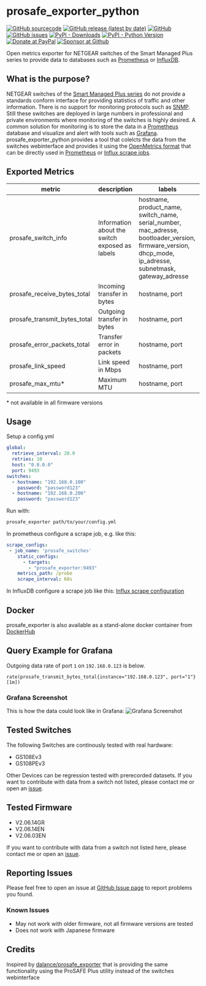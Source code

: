 # prosafe_exporter_python
[![GitHub sourcecode](https://img.shields.io/badge/Source-GitHub-green)](https://github.com/tillsteinbach/prosafe_exporter_python/)
[![GitHub release (latest by date)](https://img.shields.io/github/v/release/tillsteinbach/prosafe_exporter_python)](https://github.com/tillsteinbach/prosafe_exporter_python/releases/latest)
[![GitHub](https://img.shields.io/github/license/tillsteinbach/prosafe_exporter_python)](https://github.com/tillsteinbach/prosafe_exporter_python/blob/master/LICENSE)
[![GitHub issues](https://img.shields.io/github/issues/tillsteinbach/prosafe_exporter_python)](https://github.com/tillsteinbach/prosafe_exporter_python/issues)
[![PyPI - Downloads](https://img.shields.io/pypi/dm/prosafe_exporter?label=PyPI%20Downloads)](https://pypi.org/project/prosafe-exporter/)
[![PyPI - Python Version](https://img.shields.io/pypi/pyversions/prosafe-exporter)](https://pypi.org/project/prosafe-exporter/)
[![Donate at PayPal](https://img.shields.io/badge/Donate-PayPal-2997d8)](https://www.paypal.com/donate?hosted_button_id=2BVFF5GJ9SXAJ)
[![Sponsor at Github](https://img.shields.io/badge/Sponsor-GitHub-28a745)](https://github.com/sponsors/tillsteinbach)

Open metrics exporter for NETGEAR switches of the Smart Managed Plus series to provide data to databases such as [Prometheus](https://prometheus.io) or [InfluxDB](https://www.influxdata.com/).

## What is the purpose?
NETGEAR switches of the [Smart Managed Plus series](https://www.netgear.de/business/products/switches/web-managed/) do not provide a standards conform interface for providing statistics of traffic and other information. There is no support for monitoring protocols such as [SNMP](https://en.wikipedia.org/wiki/Simple_Network_Management_Protocol). Still these switches are deployed in large numbers in professional and private environments where monitoring of the switches is highly desired. A common solution for monitoring is to store the data in a [Prometheus](https://prometheus.io) database and visualize and alert with tools such as [Grafana](https://grafana.com/). prosafe_exporter_python provides a tool that colelcts the data from the switches webinterface and provides it using the [OpenMetrics format](https://openmetrics.io/) that can be directly used in [Prometheus](https://prometheus.io/docs/prometheus/latest/configuration/configuration/#scrape_config) or [Influx scrape jobs](https://docs.influxdata.com/influxdb/v2.0/write-data/no-code/scrape-data/manage-scrapers/create-a-scraper/).


## Exported Metrics

| metric                       | description                                    | labels                                   |
| ---------------------------- | ---------------------------------------------- | ---------------------------------------- |
| prosafe_switch_info          | Information about the switch exposed as labels | hostname, product_name, switch_name, serial_number, mac_adresse, bootloader_version, firmware_version, dhcp_mode, ip_adresse, subnetmask, gateway_adresse |
| prosafe_receive_bytes_total  | Incoming transfer in bytes                     | hostname, port                           |
| prosafe_transmit_bytes_total | Outgoing transfer in bytes                     | hostname, port                           |
| prosafe_error_packets_total  | Transfer error in packets                      | hostname, port                           |
| prosafe_link_speed           | Link speed in Mbps                             | hostname, port                           |
| prosafe_max_mtu*             | Maximum MTU                                    | hostname, port                           |

\* not available in all firmware versions

## Usage
Setup a config.yml
```yml
global: 
  retrieve_interval: 20.0
  retries: 10
  host: "0.0.0.0"
  port: 9493
switches: 
  - hostname: "192.168.0.100"
    password: "password123"
  - hostname: "192.168.0.200"
    password: "password123"
```
Run with:
```bash
prosafe_exporter path/to/your/config.yml
```
In prometheus configure a scrape job, e.g. like this:
```yml
scrape_configs:
 - job_name: 'prosafe_switches'
    static_configs:
      - targets:
        - "prosafe_exporter:9493"
    metrics_path: /probe
    scrape_interval: 60s
```
In InfluxDB configure a scrape job like this: [Influx scrape configuration](https://docs.influxdata.com/influxdb/v2.0/write-data/no-code/scrape-data/manage-scrapers/create-a-scraper/)

## Docker
prosafe_exporter is also available as a stand-alone docker container from [DockerHub](https://hub.docker.com/r/tillsteinbach/prosafe_exporter_python)

## Query Example for Grafana
Outgoing data rate of port `1` on `192.168.0.123` is below.
```
rate(prosafe_transmit_bytes_total{instance="192.168.0.123", port="1"}[1m])
```
### Grafana Screenshot
This is how the data could look like in Grafana:
![Grafana Screenshot](https://github.com/tillsteinbach/prosafe_exporter_python/raw/master/screenshots/grafana_example.PNG)

## Tested Switches
The following Switches are continously tested with real hardware:
- GS108Ev3
- GS108PEv3

Other Devices can be regression tested with prerecorded datasets. If you want to contribute with data from a switch not listed, please contact me or open an [issue](https://github.com/tillsteinbach/prosafe_exporter_python/issues).

## Tested Firmware
- V2.06.14GR
- V2.06.14EN
-	V2.06.03EN

If you want to contribute with data from a switch not listed here, please contact me or open an [issue](https://github.com/tillsteinbach/prosafe_exporter_python/issues).

## Reporting Issues
Please feel free to open an issue at [GitHub Issue page](https://github.com/tillsteinbach/prosafe_exporter_python/issues) to report problems you found.

### Known Issues
- May not work with older firmware, not all firmware versions are tested
- Does not work with Japanese firmware

## Credits
Inspired by [dalance/prosafe_exporter](https://github.com/dalance/prosafe_exporter/) that is providing the same functionality using the ProSAFE Plus utility instead of the switches webinterface
